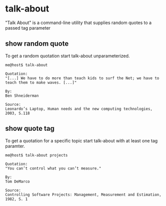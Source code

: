 # talk-about
"Talk About" is a command-line utility that supplies random quotes to a passed tag parameter

## show random quote

To get a random quotation start talk-about unparameterized.

```
me@host$ talk-about 

Quotation:
"[...] We have to do more than teach kids to surf the Net; we have to teach them to make waves. [...]"

By:
Ben Shneiderman

Source:
Leonardo’s Laptop, Human needs and the new computing technologies, 2003, S.118
```
## show quote tag

To get a quotation for a specific topic start talk-about with at least one tag paramter.

```
me@host$ talk-about projects

Quotation:
"You can’t control what you can’t measure."

By:
Tom DeMarco

Source:
Controlling Software Projects: Management, Measurement and Estimation, 1982, S. 1
```
